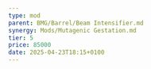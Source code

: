 ```yaml
---
type: mod
parent: BMG/Barrel/Beam Intensifier.md
synergy: Mods/Mutagenic Gestation.md
tier: 5
price: 85000
date: 2025-04-23T18:15+0100
---
```

